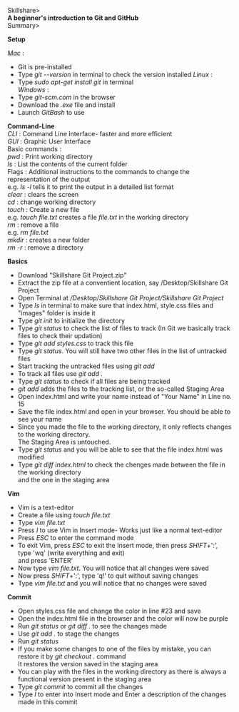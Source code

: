 Skillshare>  
**A beginner's introduction to Git and GitHub**  
Summary>  

**Setup**  

*Mac* : 
* Git is pre-installed
* Type *git --version* in terminal to check the version installed
*Linux* :  
* Type *sudo apt-get install git* in terminal  
*Windows* :  
* Type *git-scm.com* in the browser
* Download the *.exe* file and install
* Launch *GitBash* to use  

**Command-Line**  
*CLI* : Command Line Interface- faster and more efficient   
*GUI* : Graphic User Interface  
Basic commands :  
*pwd* : Print working directory  
*ls* : List the contents of the current folder  
Flags : Additional instructions to the commands to change the representation of the output  
e.g. *ls -l* tells it to print the output in a detailed list format  
*clear* : clears the screen  
*cd* : change working directory  
*touch* : Create a new file  
e.g. *touch file.txt* creates a file *file.txt* in the working directory  
*rm* : remove a file  
e.g. *rm file.txt*  
*mkdir* : creates a new folder  
*rm -r* : remove a directory  

**Basics**  
* Download "Skillshare Git Project.zip"  
* Extract the zip file at a conventient location, say /Desktop/Skillshare Git Project  
* Open Terminal at */Desktop/Skillshare Git Project/Skillshare Git Project*  
* Type *ls* in terminal to make sure that index.html, style.css files and "images" folder is inside it  
* Type *git init* to initialize the directory  
* Type *git status* to check the list of files to track (In Git we basically track files to check their updation)  
* Type *git add styles.css* to track this file  
* Type *git status*. You will still have two other files in the list of untracked files  
* Start tracking the untracked files using *git add*  
* To track all files use *git add .*
* Type *git status* to check if all files are being tracked  
* *git add* adds the files to the tracking list, or the so-called Staging Area  
* Open index.html and write your name instead of "Your Name" in Line no. 15  
* Save the file index.html and open in your browser. You should be able to see your name  
* Since you made the file to the working directory, it only reflects changes to the working directory.  
  The Staging Area is untouched. 
* Type *git status* and you will be able to see that the file index.html was modified  
* Type *git diff index.html* to check the chenges made between the file in the working directory   
  and the one in the staging area  

**Vim**  
* Vim is a text-editor  
* Create a file using *touch file.txt*  
* Type *vim file.txt*  
* Press *I* to use Vim in Insert mode- Works just like a normal text-editor  
* Press *ESC* to enter the command mode  
* To exit Vim, press *ESC* to exit the Insert mode, then press *SHIFT*+':', type 'wq' (write everything and exit)  
  and press 'ENTER'  
* Now type *vim file.txt*. You will notice that all changes were saved  
* Now press *SHIFT*+':', type 'q!' to quit without saving  changes  
* Type *vim file.txt* and you will notice that no changes were saved  

**Commit**  
* Open styles.css file and change the color in line #23 and save  
* Open the index.html file in the browser and the color will now be purple  
* Run *git status* or *git diff .* to see the changes made  
* Use *git add .* to stage the changes  
* Run *git status*  
* If you make some changes to one of the files by mistake, you can restore it by *git checkout .* command  
  It restores the version saved in the staging area  
* You can play with the files in the working directory as there is always a functional version present in the staging area  
* Type *git commit* to commit all the changes  
* Type *I* to enter into Insert mode and Enter a description of the changes made in this commit  
